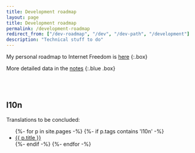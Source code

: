 ```yaml
---
title: Development roadmap
layout: page
title: Development roadmap
permalink: /development-roadmap
redirect_from: ["/dev-roadmap", "/dev", "/dev-path", "/development"]
description: "Technical stuff to do"
---
```

My personal roadmap to Internet Freedom is [here](https://tommi.space/internet-freedom-roadmap "Path to Internet Freedom - tommi.space")
{:.box}

More detailed data in the <a href="/notes" title="Notes page">notes</a>
{:.blue .box}

<br>
<br>

## l10n

Translations to be concluded:

<ul>
{%- for p in site.pages -%}
	{%- if p.tags contains 'l10n' -%}
	<li><a href="{{ p.url }}" title="{{ p.title }}">{{ p.title }}</a></li>
	{%- endif -%}
{%- endfor -%}
</ul>
